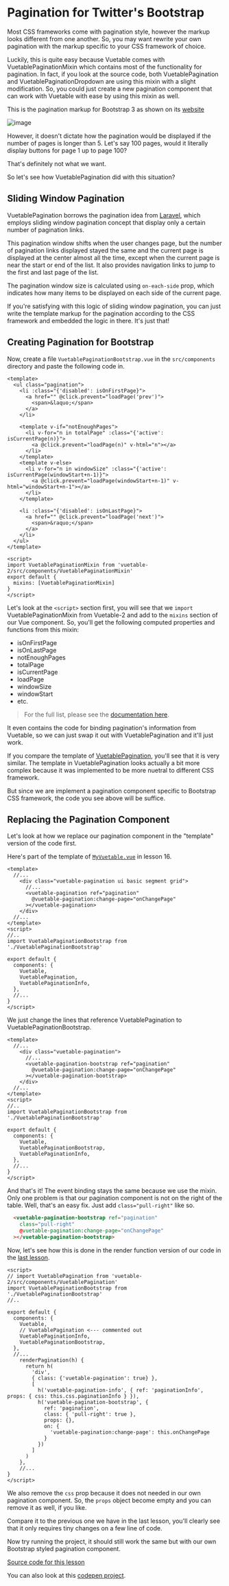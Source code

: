 # Pagination for Twitter's Bootstrap

Most CSS frameworks come with pagination style, however the markup looks different from one another. So, you may want rewrite your own pagination with the markup specific to your CSS framework of choice.

Luckily, this is quite easy because Vuetable comes with VuetablePaginationMixin which contains most of the functionality for pagination. In fact, if you look at the source code, both VuetablePagination and VuetablePaginationDropdown are using this mixin with a slight modification. So, you could just create a new pagination component that can work with Vuetable with ease by using this mixin as well.

This is the pagination markup for Bootstrap 3 as shown on its [website](https://getbootstrap.com/components/#pagination)

![image](https://github.com/ratiw/images/blob/master/vuetable-2-tutorial/bootstrap_pagination.png)

However, it doesn't dictate how the pagination would be displayed if the number of pages is longer than 5. Let's say 100 pages, would it literally display buttons for page 1 up to page 100? 

That's definitely not what we want.

So let's see how VuetablePagination did with this situation?

## Sliding Window Pagination

VuetablePagination borrows the pagination idea from [Laravel](https://laravel.com), which employs sliding window pagination concept that display only a certain number of pagination links. 

This pagination window shifts when the user changes page, but the number of pagination links displayed stayed the same and the current page is displayed at the center almost all the time, except when the current page is near the start or end of the list. It also provides navigation links to jump to the first and last page of the list.

The pagination window size is calculated using `on-each-side` prop, which indicates how many items to be displayed on each side of the current page.

If you're satisfying with this logic of sliding window pagination, you can just write the template markup for the pagination according to the CSS framework and embedded the logic in there. It's just that!

## Creating Pagination for Bootstrap

Now, create a file `VuetablePaginationBootstrap.vue` in the `src/components` directory and paste the following code in.
```vue
<template>
  <ul class="pagination">
    <li :class="{'disabled': isOnFirstPage}">
      <a href="" @click.prevent="loadPage('prev')">
        <span>&laquo;</span>
      </a>
    </li>
    
    <template v-if="notEnoughPages">
      <li v-for="n in totalPage" :class="{'active': isCurrentPage(n)}">
        <a @click.prevent="loadPage(n)" v-html="n"></a>
      </li>
    </template>
    <template v-else>
      <li v-for="n in windowSize" :class="{'active': isCurrentPage(windowStart+n-1)}">
        <a @click.prevent="loadPage(windowStart+n-1)" v-html="windowStart+n-1"></a>
      </li>
    </template>

    <li :class="{'disabled': isOnLastPage}">
      <a href="" @click.prevent="loadPage('next')">
        <span>&raquo;</span>
      </a>
    </li>
  </ul>
</template>

<script>
import VuetablePaginationMixin from 'vuetable-2/src/components/VuetablePaginationMixin'
export default {
  mixins: [VuetablePaginationMixin]
}
</script>
```

Let's look at the `<script>` section first, you will see that we `import` VuetablePaginationMixin from Vuetable-2 and add to the `mixins` section of our Vue component. So, you'll get the following computed properties and functions from this mixin:
- isOnFirstPage
- isOnLastPage
- notEnoughPages
- totalPage
- isCurrentPage
- loadPage
- windowSize
- windowStart
- etc.

> For the full list, please see the [documentation here](https://ratiw.github.io/vuetable-2/#/VuetablePaginationMixin).

It even contains the code for binding pagination's information from Vuetable, so we can just swap it out with VuetablePagination and it'll just work.

If you compare the template of [VuetablePagination](https://github.com/ratiw/vuetable-2/blob/master/src/components/VuetablePagination.vue), you'll see that it is very similar. The template in VuetablePagination looks actually a bit more complex because it was implemented to be more nuetral to different CSS framework.

But since we are implement a pagination component specific to Bootstrap CSS framework, the code you see above will be suffice.

## Replacing the Pagination Component

Let's look at how we replace our pagination component in the "template" version of the code first.

Here's part of the template of [`MyVuetable.vue`](https://github.com/ratiw/vuetable-2-tutorial/blob/lesson-16/src/components/MyVuetable.vue#L34-L40) in lesson 16.
```vue
<template>
  //...
    <div class="vuetable-pagination ui basic segment grid">
      //...
      <vuetable-pagination ref="pagination"
        @vuetable-pagination:change-page="onChangePage"
      ></vuetable-pagination>
    </div>
  //...
</template>
<script>
//..
import VuetablePaginationBootstrap from './VuetablePaginationBootstrap'

export default {
  components: {
    Vuetable,
    VuetablePagination,
    VuetablePaginationInfo,
  },
  //...
}
</script>
```

We just change the lines that reference VuetablePagination to VuetablePaginationBootstrap.
```vue
<template>
  //...
    <div class="vuetable-pagination">
      //...
      <vuetable-pagination-bootstrap ref="pagination"
        @vuetable-pagination:change-page="onChangePage"
      ></vuetable-pagination-bootstrap>
    </div>
  //...
</template>
<script>
//..
import VuetablePaginationBootstrap from './VuetablePaginationBootstrap'

export default {
  components: {
    Vuetable,
    VuetablePaginationBootstrap,
    VuetablePaginationInfo,
  },
  //...
}
</script>
```

And that's it! The event binding stays the same because we use the mixin. Only one problem is that our pagination component is not on the right of the table. Well, that's an easy fix. Just add `class="pull-right"` like so.
```html
  <vuetable-pagination-bootstrap ref="pagination"
    class="pull-right"
    @vuetable-pagination:change-page="onChangePage"
  ></vuetable-pagination-bootstrap>
```

Now, let's see how this is done in the render function version of our code in the [last lesson](https://github.com/ratiw/vuetable-2-tutorial/blob/lesson-18/src/components/MyVuetable.vue#L72-L111).
```vue
<script>
// import VuetablePagination from 'vuetable-2/src/components/VuetablePagination'
import VuetablePaginationBootstrap from './VuetablePaginationBootstrap'
//..

export default {
  components: {
    Vuetable,
    // VuetablePagination <--- commented out
    VuetablePaginationInfo,
    VuetablePaginationBootstrap,
  },
  //...
    renderPagination(h) {
      return h(
        'div',
        { class: {'vuetable-pagination': true} },
        [
          h('vuetable-pagination-info', { ref: 'paginationInfo', props: { css: this.css.paginationInfo } }),
          h('vuetable-pagination-bootstrap', {
            ref: 'pagination',
            class: { 'pull-right': true },
            props: {},
            on: {
              'vuetable-pagination:change-page': this.onChangePage
            }
          })
        ]
      )
    },
    //...
}
</script>
```

We also remove the `css` prop because it does not needed in our own pagination component. So, the `props` object become empty and you can remove it as well, if you like.

Compare it to the previous one we have in the last lesson, you'll clearly see that it only requires tiny changes on a few line of code.

Now try running the project, it should still work the same but with our own Bootstrap styled pagination component.

[Source code for this lesson](https://github.com/ratiw/vuetable-2-tutorial/tree/lesson-19)

You can also look at this [codepen project](https://codepen.io/ratiw/project/editor/DzmJnA/).
